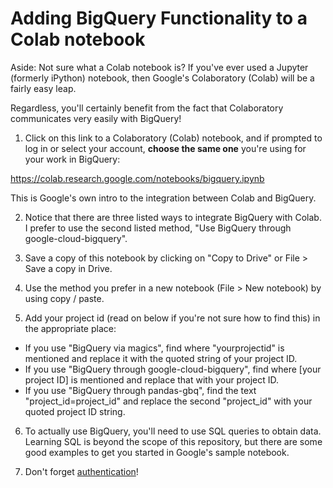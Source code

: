 # Adding BigQuery Functionality to a Colab notebook

Aside: Not sure what a Colab notebook is?  If you've ever used a Jupyter (formerly iPython) notebook, then Google's Colaboratory (Colab) will be a fairly easy leap.

Regardless, you'll certainly benefit from the fact that Colaboratory communicates very easily with BigQuery!

1. Click on this link to a Colaboratory (Colab) notebook, and if prompted to log in or select your account, **choose the same one** you're using for your work in BigQuery:

https://colab.research.google.com/notebooks/bigquery.ipynb

This is Google's own intro to the integration between Colab and BigQuery.  

2.  Notice that there are three listed ways to integrate BigQuery with Colab.  I prefer to use the second listed method, "Use BigQuery through google-cloud-bigquery".

3.  Save a copy of this notebook by clicking on "Copy to Drive" or File > Save a copy in Drive.

4.  Use the method you prefer in a new notebook (File > New notebook) by using copy / paste.  

5.  Add your project id (read on below if you're not sure how to find this) in the appropriate place:

  * If you use "BigQuery via magics", find where "yourprojectid" is mentioned and replace it with the quoted string of your project ID.
  * If you use "BigQuery through google-cloud-bigquery", find where [your project ID] is mentioned and replace that with your project ID.
  * If you use "BigQuery through pandas-gbq", find the text "project_id=project_id" and replace the second "project_id" with your quoted project ID string.

6. To actually use BigQuery, you'll need to use SQL queries to obtain data.  Learning SQL is beyond the scope of this repository, but there are some good examples to get you started in Google's sample notebook.

7. Don't forget [authentication](authenticating_in_colab.md)!

